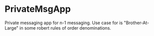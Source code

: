 # PrivateMsgApp
Private messaging app for n-1 messaging. Use case for is "Brother-At-Large" in some robert rules of order denominations.
